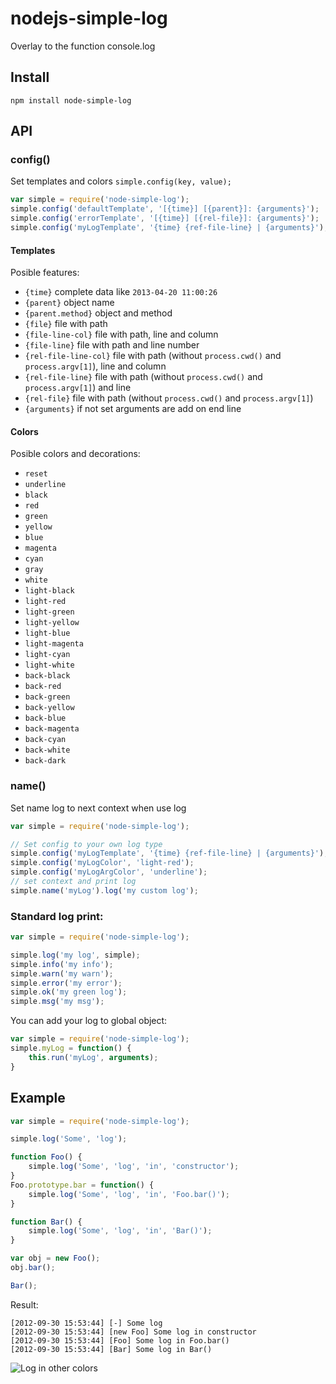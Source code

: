 nodejs-simple-log
=====================

Overlay to the function console.log

## Install ##
```
npm install node-simple-log
```

## API ##
### config() ###
Set templates and colors `simple.config(key, value);` 

```js
var simple = require('node-simple-log');
simple.config('defaultTemplate', '[{time}] [{parent}]: {arguments}');
simple.config('errorTemplate', '[{time}] [{rel-file}]: {arguments}');
simple.config('myLogTemplate', '{time} {ref-file-line} | {arguments}');
```

#### Templates ####
Posible features:
* `{time}` complete data like `2013-04-20 11:00:26`
* `{parent}` object name
* `{parent.method}` object and method
* `{file}` file with path
* `{file-line-col}` file with path, line and column 
* `{file-line}` file with path and line number
* `{rel-file-line-col}` file with path (without `process.cwd()` and `process.argv[1]`), line and column
* `{rel-file-line}` file with path (without `process.cwd()` and `process.argv[1]`) and line
* `{rel-file}` file with path (without `process.cwd()` and `process.argv[1]`)
* `{arguments}` if not set arguments are add on end line

#### Colors ####
Posible colors and decorations:
* `reset`
* `underline`
* `black`
* `red`
* `green`
* `yellow`
* `blue`
* `magenta`
* `cyan`
* `gray`
* `white`
* `light-black`
* `light-red`
* `light-green`
* `light-yellow`
* `light-blue`
* `light-magenta`
* `light-cyan`
* `light-white`
* `back-black`
* `back-red`
* `back-green`
* `back-yellow`
* `back-blue`
* `back-magenta`
* `back-cyan`
* `back-white`
* `back-dark`

### name() ###
Set name log to next context when use log

```js
var simple = require('node-simple-log');

// Set config to your own log type
simple.config('myLogTemplate', '{time} {ref-file-line} | {arguments}');
simple.config('myLogColor', 'light-red');
simple.config('myLogArgColor', 'underline');
// set context and print log
simple.name('myLog').log('my custom log');
```

### Standard log print: ###

```js
var simple = require('node-simple-log');

simple.log('my log', simple);
simple.info('my info');
simple.warn('my warn');
simple.error('my error');
simple.ok('my green log');
simple.msg('my msg');
```

You can add your log to global object:

```js
var simple = require('node-simple-log');
simple.myLog = function() {
    this.run('myLog', arguments);
}
```


## Example ##
```js
var simple = require('node-simple-log');

simple.log('Some', 'log');

function Foo() {
    simple.log('Some', 'log', 'in', 'constructor');
}
Foo.prototype.bar = function() {
    simple.log('Some', 'log', 'in', 'Foo.bar()');
}

function Bar() {
    simple.log('Some', 'log', 'in', 'Bar()');
}

var obj = new Foo();
obj.bar();

Bar();
```

Result:
```
[2012-09-30 15:53:44] [-] Some log
[2012-09-30 15:53:44] [new Foo] Some log in constructor
[2012-09-30 15:53:44] [Foo] Some log in Foo.bar()
[2012-09-30 15:53:44] [Bar] Some log in Bar()
```

![Log in other colors](https://raw.github.com/HarasimowiczKamil/node-simple-log/master/example.png)